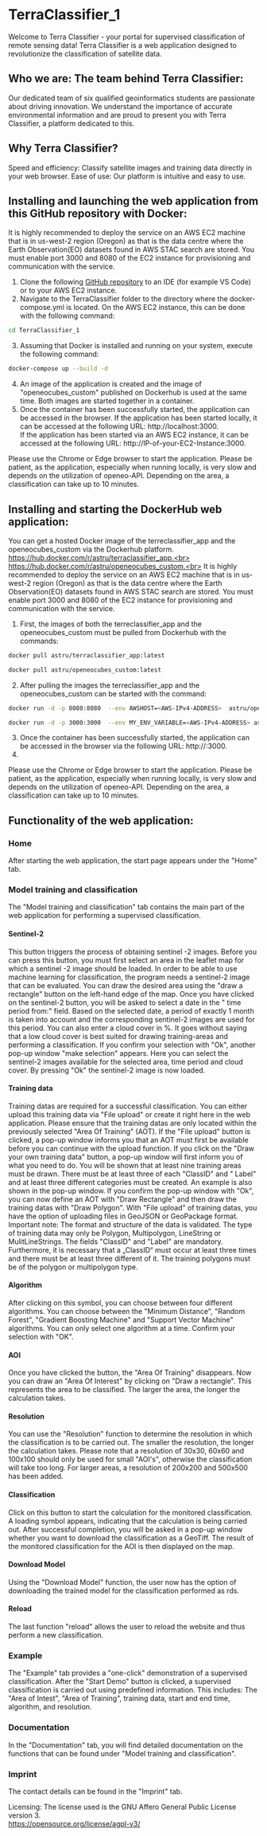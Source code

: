 # TerraClassifier_1

Welcome to Terra Classifier - your portal for supervised classification of remote sensing data!
Terra Classifier is a web application designed to revolutionize the classification of satellite data.

## Who we are: The team behind Terra Classifier: 
Our dedicated team of six qualified geoinformatics students are passionate about driving innovation.
We understand the importance of accurate environmental information and are proud to present you with Terra Classifier, a platform dedicated to this.

## Why Terra Classifier?
Speed and efficiency: Classify satellite images and training data directly in your web browser.
Ease of use: Our platform is intuitive and easy to use.

## Installing and launching the web application from this GitHub repository with Docker:
It is highly recommended to deploy the service on an AWS EC2 machine that is in us-west-2 region (Oregon) as that is the data centre where the Earth Observation(EO) datasets found in AWS STAC search are stored.
You must enable port 3000 and 8080 of the EC2 instance for provisioning and communication with the service.

1. Clone the following [GitHub repository](https://github.com/astru03/TerraClassifier_1) to an IDE (for example VS Code) or to your AWS EC2 instance.
2. Navigate to the TerraClassifier folder to the directory where the docker-compose.yml is located. On the AWS EC2 instance, this can be done with the following command: 
```bash
cd TerraClassifier_1
```
3. Assuming that Docker is installed and running on your system, execute the following command:
```bash
docker-compose up --build -d
```
4. An image of the application is created and the image of "openeocubes_custom" published on Dockerhub is used at the same time. Both images are started together in a container.
5. Once the container has been successfully started, the application can be accessed in the browser.
If the application has been started locally, it can be accessed at the following URL: http://localhost:3000.<br>
If the application has been started via an AWS EC2 instance, it can be accessed at the following URL: http://IP-of-your-EC2-Instance:3000.

Please use the Chrome or Edge browser to start the application.
Please be patient, as the application, especially when running locally, is very slow and depends on the utilization of openeo-API.
Depending on the area, a classification can take up to 10 minutes.

## Installing and starting the DockerHub web application:
You can get a hosted Docker image of the terreclassifier_app and the openeocubes_custom via the Dockerhub platform.<br>
https://hub.docker.com/r/astru/terraclassifier_app.<br>
https://hub.docker.com/r/astru/openeocubes_custom.<br>
It is highly recommended to deploy the service on an AWS EC2 machine that is in us-west-2 region (Oregon) as that is the data centre where the Earth Observation(EO) datasets found in AWS STAC search are stored.
You must enable port 3000 and 8080 of the EC2 instance for provisioning and communication with the service.

1. First, the images of both the terreclassifier_app and the openeocubes_custom must be pulled from Dockerhub with the commands:
```bash
docker pull astru/terraclassifier_app:latest
```
```bash
docker pull astru/openeocubes_custom:latest
```
2. After pulling the images the terreclassifier_app and the openeocubes_custom can be started with the command:
```bash
docker run -d -p 8080:8080  --env AWSHOST=<AWS-IPv4-ADDRESS>  astru/openeocubes_custom:latest
```
```bash
docker run -d -p 3000:3000  --env MY_ENV_VARIABLE=<AWS-IPv4-ADDRESS> astru/terraclassifier_app:latest
```
3. Once the container has been successfully started, the application can be accessed in the browser via the following URL: http://<AWS-IPv4-ADDRESS>:3000.
4. 
Please use the Chrome or Edge browser to start the application. Please be patient, as the application, especially when running locally, is very slow and depends on the utilization of openeo-API. Depending on the area, a classification can take up to 10 minutes.

## Functionality of the web application:
### Home
After starting the web application, the start page appears under the "Home" tab.

### Model training and classification
The "Model training and classification" tab contains the main part of the web application for performing a supervised classification.

#### Sentinel-2
This button triggers the process of obtaining sentinel -2 images. Before you can press this button, you must first select an area in the leaflet map for which a sentinel -2 image should be loaded. In order to be able to use machine learning for classification, the program needs a sentinel-2 image that can be evaluated. You can draw the desired area using the "draw a rectangle" button on the left-hand edge of the map. Once you have clicked on the sentinel-2 button, you will be asked to select a date in the " time period from:" field. Based on the selected date, a period of exactly 1 month is taken into account and the corresponding sentinel-2 images are used for this period.
You can also enter a cloud cover in %. It goes without saying that a low cloud cover is best suited for drawing training-areas and performing a classification.
If you confirm your selection with "Ok", another pop-up window "make selection" appears. Here you can select the sentinel-2 images available for the selected area, time period and cloud cover. By pressing "Ok" the sentinel-2 image is now loaded.


#### Training data
Training datas are required for a successful classification. You can either upload this training data via "File upload" or create it right here in the web application. Please ensure that the training datas are only located within the previously selected "Area Of Training" (AOT).
If the "File upload" button is clicked, a pop-up window informs you that an AOT must first be available before you can continue with the upload function.
If you click on the "Draw your own training data" button, a pop-up window will first inform you of what you need to do.
You will be shown that at least nine training areas must be drawn. There must be at least three of each "ClassID" and " Label" and at least three different categories must be created. An example is also shown in the pop-up window.
If you confirm the pop-up window with "Ok", you can now define an AOT with "Draw Rectangle" and then draw the training datas with "Draw Polygon". 
With "File upload" of training datas, you have the option of uploading files in GeoJSON or GeoPackage format.
Important note: The format and structure of the data is validated. The type of training data may only be Polygon, Multipolygon, LineString or MulitLineStrings. The fields "ClassID" and "Label" are mandatory. Furthermore, it is necessary that a „ClassID“ must occur at least three times and there must be at least three different of it. The training polygons must be of the polygon or multipolygon type.

#### Algorithm
After clicking on this symbol, you can choose between four different algorithms. You can choose between the "Minimum Distance", "Random Forest", "Gradient Boosting Machine" and "Support Vector Machine" algorithms. You can only select one algorithm at a time. Confirm your selection with "OK".


#### AOI
Once you have clicked the button, the "Area Of Training" disappears. Now you can draw an "Area Of Interest" by clicking on "Draw a rectangle". This represents the area to be classified. The larger the area, the longer the calculation takes.

#### Resolution
You can use the "Resolution" function to determine the resolution in which the classification is to be carried out. The smaller the resolution, the longer the calculation takes. Please note that a resolution of 30x30, 60x60 and 100x100 should only be used for small "AOI's", otherwise the classification will take too long. For larger areas, a resolution of 200x200 and 500x500 has been added.

#### Classification
Click on this button to start the calculation for the monitored classification. A loading symbol appears, indicating that the calculation is being carried out. After successful completion, you will be asked in a pop-up window whether you want to download the classification as a GeoTiff. The result of the monitored classification for the AOI is then displayed on the map.

#### Download Model
Using the "Download Model" function, the user now has the option of downloading the trained model for the classification performed as rds.

#### Reload
The last function "reload" allows the user to reload the website and thus perform a new classification.

### Example
The "Example" tab provides a "one-click" demonstration of a supervised classification. After the "Start Demo" button is clicked, a supervised classification is carried out using predefined information. This includes: The "Area of Intest", "Area of Training", training data, start and end time, algorithm, and resolution.

### Documentation
In the "Documentation" tab, you will find detailed documentation on the functions that can be found under "Model training and classification".

### Imprint
The contact details can be found in the "Imprint" tab.

Licensing:
The license used is the GNU Affero General Public License version 3.<br>
https://opensource.org/license/agpl-v3/
